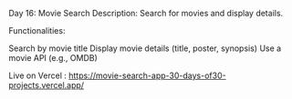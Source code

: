 Day 16: Movie Search
Description: Search for movies and display details.

Functionalities:

Search by movie title
Display movie details (title, poster, synopsis)
Use a movie API (e.g., OMDB)


Live on Vercel :  https://movie-search-app-30-days-of30-projects.vercel.app/
